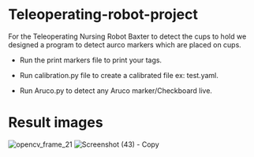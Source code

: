 # Teleoperating-robot-project

For the Teleoperating Nursing Robot Baxter to detect the cups to hold we designed a program to detect aurco markers which are placed on cups.

- Run the print markers file to print your tags.

- Run calibration.py file to create a calibrated file ex: test.yaml.

- Run Aruco.py to detect any Aruco marker/Checkboard live.

# Result images

![opencv_frame_21](https://user-images.githubusercontent.com/49041896/93399074-ca171480-f84a-11ea-9dd4-997375ce3e8f.jpg)    ![Screenshot (43) - Copy](https://user-images.githubusercontent.com/49041896/93399111-ddc27b00-f84a-11ea-8911-1b95440ae836.png)



